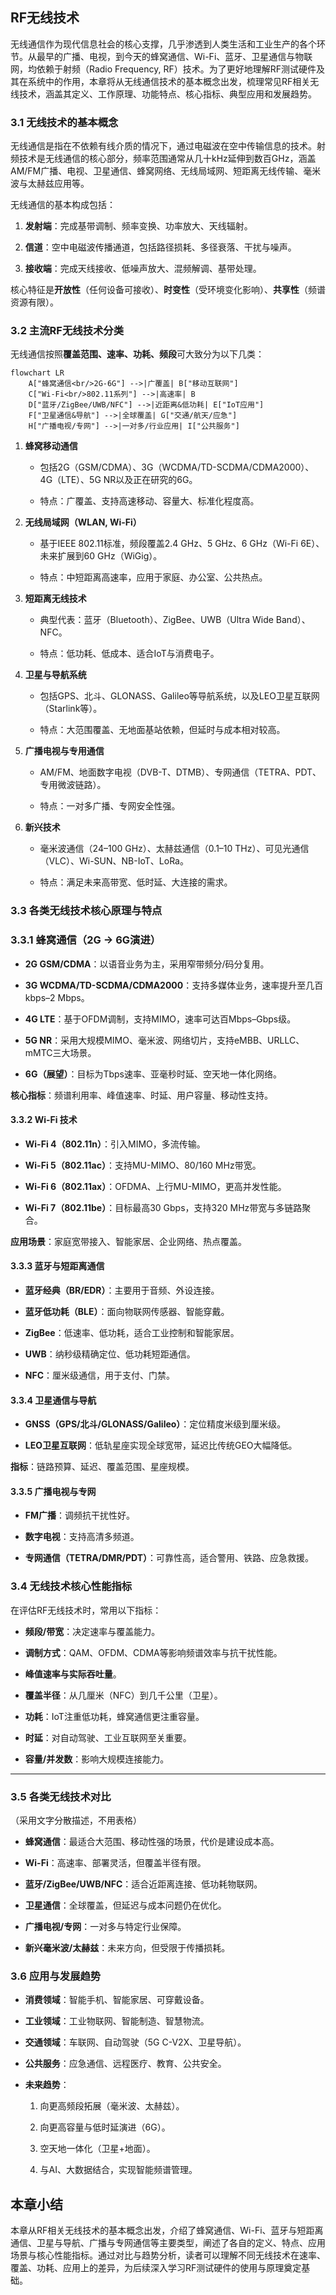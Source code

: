 ## RF无线技术

无线通信作为现代信息社会的核心支撑，几乎渗透到人类生活和工业生产的各个环节。从最早的广播、电视，到今天的蜂窝通信、Wi-Fi、蓝牙、卫星通信与物联网，均依赖于射频（Radio Frequency, RF）技术。为了更好地理解RF测试硬件及其在系统中的作用，本章将从无线通信技术的基本概念出发，梳理常见RF相关无线技术，涵盖其定义、工作原理、功能特点、核心指标、典型应用和发展趋势。


### 3.1 无线技术的基本概念

无线通信是指在不依赖有线介质的情况下，通过电磁波在空中传输信息的技术。射频技术是无线通信的核心部分，频率范围通常从几十kHz延伸到数百GHz，涵盖AM/FM广播、电视、卫星通信、蜂窝网络、无线局域网、短距离无线传输、毫米波与太赫兹应用等。

无线通信的基本构成包括：

1.  **发射端**：完成基带调制、频率变换、功率放大、天线辐射。
    
2.  **信道**：空中电磁波传播通道，包括路径损耗、多径衰落、干扰与噪声。
    
3.  **接收端**：完成天线接收、低噪声放大、混频解调、基带处理。
    

核心特征是**开放性**（任何设备可接收）、**时变性**（受环境变化影响）、**共享性**（频谱资源有限）。


### 3.2 主流RF无线技术分类

无线通信按照**覆盖范围、速率、功耗、频段**可大致分为以下几类：

```mermaid
flowchart LR
    A["蜂窝通信<br/>2G-6G"] -->|广覆盖| B["移动互联网"]
    C["Wi-Fi<br/>802.11系列"] -->|高速率| B
    D["蓝牙/ZigBee/UWB/NFC"] -->|近距离&低功耗| E["IoT应用"]
    F["卫星通信&导航"] -->|全球覆盖| G["交通/航天/应急"]
    H["广播电视/专网"] -->|一对多/行业应用| I["公共服务"]
```


1.  **蜂窝移动通信**
    
    -   包括2G（GSM/CDMA）、3G（WCDMA/TD-SCDMA/CDMA2000）、4G（LTE）、5G NR以及正在研究的6G。
        
    -   特点：广覆盖、支持高速移动、容量大、标准化程度高。
        
2.  **无线局域网（WLAN, Wi-Fi）**
    
    -   基于IEEE 802.11标准，频段覆盖2.4 GHz、5 GHz、6 GHz（Wi-Fi 6E）、未来扩展到60 GHz（WiGig）。
        
    -   特点：中短距离高速率，应用于家庭、办公室、公共热点。
        
3.  **短距离无线技术**
    
    -   典型代表：蓝牙（Bluetooth）、ZigBee、UWB（Ultra Wide Band）、NFC。
        
    -   特点：低功耗、低成本、适合IoT与消费电子。
        
4.  **卫星与导航系统**
    
    -   包括GPS、北斗、GLONASS、Galileo等导航系统，以及LEO卫星互联网（Starlink等）。
        
    -   特点：大范围覆盖、无地面基站依赖，但延时与成本相对较高。
        
5.  **广播电视与专用通信**
    
    -   AM/FM、地面数字电视（DVB-T、DTMB）、专网通信（TETRA、PDT、专用微波链路）。
        
    -   特点：一对多广播、专网安全性强。
        
6.  **新兴技术**
    
    -   毫米波通信（24–100 GHz）、太赫兹通信（0.1–10 THz）、可见光通信（VLC）、Wi-SUN、NB-IoT、LoRa。
        
    -   特点：满足未来高带宽、低时延、大连接的需求。
       

### 3.3 各类无线技术核心原理与特点

### 3.3.1 蜂窝通信（2G → 6G演进）

-   **2G GSM/CDMA**：以语音业务为主，采用窄带频分/码分复用。
    
-   **3G WCDMA/TD-SCDMA/CDMA2000**：支持多媒体业务，速率提升至几百kbps–2 Mbps。
    
-   **4G LTE**：基于OFDM调制，支持MIMO，速率可达百Mbps–Gbps级。
    
-   **5G NR**：采用大规模MIMO、毫米波、网络切片，支持eMBB、URLLC、mMTC三大场景。
    
-   **6G（展望）**：目标为Tbps速率、亚毫秒时延、空天地一体化网络。
    

**核心指标**：频谱利用率、峰值速率、时延、用户容量、移动性支持。



#### 3.3.2 Wi-Fi 技术

-   **Wi-Fi 4（802.11n）**：引入MIMO，多流传输。
    
-   **Wi-Fi 5（802.11ac）**：支持MU-MIMO、80/160 MHz带宽。
    
-   **Wi-Fi 6（802.11ax）**：OFDMA、上行MU-MIMO，更高并发性能。
    
-   **Wi-Fi 7（802.11be）**：目标最高30 Gbps，支持320 MHz带宽与多链路聚合。
    

**应用场景**：家庭宽带接入、智能家居、企业网络、热点覆盖。



#### 3.3.3 蓝牙与短距离通信

-   **蓝牙经典（BR/EDR）**：主要用于音频、外设连接。
    
-   **蓝牙低功耗（BLE）**：面向物联网传感器、智能穿戴。
    
-   **ZigBee**：低速率、低功耗，适合工业控制和智能家居。
    
-   **UWB**：纳秒级精确定位、低功耗短距通信。
    
-   **NFC**：厘米级通信，用于支付、门禁。
    


#### 3.3.4 卫星通信与导航

-   **GNSS（GPS/北斗/GLONASS/Galileo）**：定位精度米级到厘米级。
    
-   **LEO卫星互联网**：低轨星座实现全球宽带，延迟比传统GEO大幅降低。
    

**指标**：链路预算、延迟、覆盖范围、星座规模。



#### 3.3.5 广播电视与专网

-   **FM广播**：调频抗干扰性好。
    
-   **数字电视**：支持高清多频道。
    
-   **专网通信（TETRA/DMR/PDT）**：可靠性高，适合警用、铁路、应急救援。
    



### 3.4 无线技术核心性能指标

在评估RF无线技术时，常用以下指标：

-   **频段/带宽**：决定速率与覆盖能力。
    
-   **调制方式**：QAM、OFDM、CDMA等影响频谱效率与抗干扰性能。
    
-   **峰值速率与实际吞吐量**。
    
-   **覆盖半径**：从几厘米（NFC）到几千公里（卫星）。
    
-   **功耗**：IoT注重低功耗，蜂窝通信更注重容量。
    
-   **时延**：对自动驾驶、工业互联网至关重要。
    
-   **容量/并发数**：影响大规模连接能力。
    

----------

### 3.5 各类无线技术对比

（采用文字分散描述，不用表格）

-   **蜂窝通信**：最适合大范围、移动性强的场景，代价是建设成本高。
    
-   **Wi-Fi**：高速率、部署灵活，但覆盖半径有限。
    
-   **蓝牙/ZigBee/UWB/NFC**：适合近距离连接、低功耗物联网。
    
-   **卫星通信**：全球覆盖，但延迟与成本问题仍在优化。
    
-   **广播电视/专网**：一对多与特定行业保障。
    
-   **新兴毫米波/太赫兹**：未来方向，但受限于传播损耗。
    



### 3.6 应用与发展趋势

-   **消费领域**：智能手机、智能家居、可穿戴设备。
    
-   **工业领域**：工业物联网、智能制造、智慧物流。
    
-   **交通领域**：车联网、自动驾驶（5G C-V2X、卫星导航）。
    
-   **公共服务**：应急通信、远程医疗、教育、公共安全。
    
-   **未来趋势**：
    
    1.  向更高频段拓展（毫米波、太赫兹）。
        
    2.  向更高容量与低时延演进（6G）。
        
    3.  空天地一体化（卫星+地面）。
        
    4.  与AI、大数据结合，实现智能频谱管理。
        


## 本章小结

本章从RF相关无线技术的基本概念出发，介绍了蜂窝通信、Wi-Fi、蓝牙与短距离通信、卫星与导航、广播与专网通信等主要类型，阐述了各自的定义、特点、应用场景与核心性能指标。通过对比与趋势分析，读者可以理解不同无线技术在速率、覆盖、功耗、应用上的差异，为后续深入学习RF测试硬件的使用与原理奠定基础。

<!--stackedit_data:
eyJoaXN0b3J5IjpbMTg1NTkwMTg2NF19
-->
